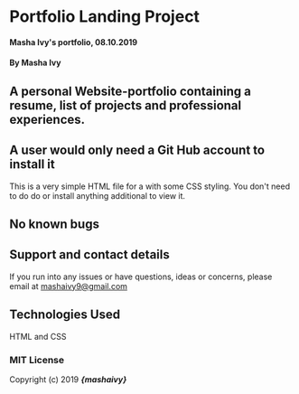 # Portfolio Landing Project

#### Masha Ivy's portfolio, 08.10.2019

#### By Masha Ivy

## A personal Website-portfolio containing a resume, list of projects and professional experiences.

## A user would only need a Git Hub account to install it

This is a very simple HTML file for a with some CSS styling. You don't need to do do or install anything additional to view it.

## No known bugs

## Support and contact details

If you run into any issues or have questions, ideas or concerns, please email at mashaivy9@gmail.com

## Technologies Used

HTML and CSS 

### MIT License


Copyright (c) 2019 **_{mashaivy}_**
